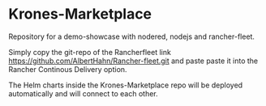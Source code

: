 # Krones-Marketplace

Repository for a demo-showcase with nodered, nodejs and rancher-fleet.

Simply copy the git-repo of the Rancherfleet link https://github.com/AlbertHahn/Rancher-fleet.git
and paste paste it into the Rancher Continous Delivery option.

The Helm charts inside the Krones-Marketplace repo will be deployed automatically and will connect to each other.
